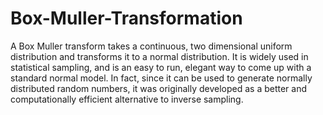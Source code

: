 # Box-Muller-Transformation
A Box Muller transform takes a continuous, two dimensional uniform distribution and transforms it to a normal distribution.  It is widely used in statistical sampling, and is an easy to run, elegant way to come up with a standard normal model. In fact, since it can be used to generate normally distributed random numbers, it was originally developed as a better and computationally efficient alternative to inverse sampling.
